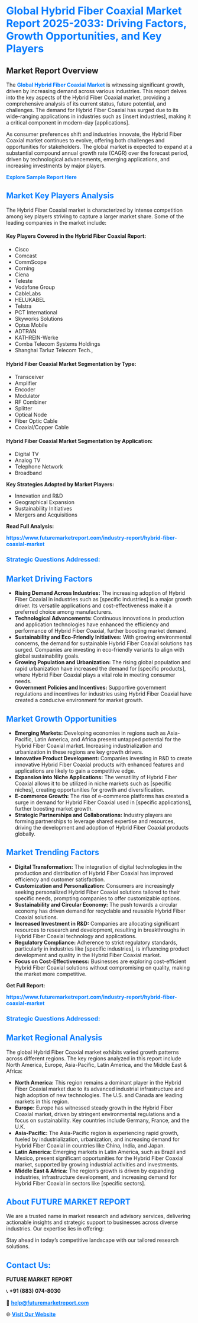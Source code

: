 <h1 style="color: #007BFF;">Global Hybrid Fiber Coaxial Market Report 2025-2033: Driving Factors, Growth Opportunities, and Key Players</h1>

<section id="overview">
<h2>Market Report Overview</h2>
<p>The <a href="https://www.futuremarketreport.com/industry-report/hybrid-fiber-coaxial-market" style="color: #007BFF; text-decoration: none;"><strong>Global Hybrid Fiber Coaxial Market</strong></a> is witnessing significant growth, driven by increasing demand across various industries. This report delves into the key aspects of the Hybrid Fiber Coaxial market, providing a comprehensive analysis of its current status, future potential, and challenges. The demand for Hybrid Fiber Coaxial has surged due to its wide-ranging applications in industries such as [insert industries], making it a critical component in modern-day [applications].</p>
<p>As consumer preferences shift and industries innovate, the Hybrid Fiber Coaxial market continues to evolve, offering both challenges and opportunities for stakeholders. The global market is expected to expand at a substantial compound annual growth rate (CAGR) over the forecast period, driven by technological advancements, emerging applications, and increasing investments by major players.</p>
</section>

<section id="overview">
<p><a href="https://www.futuremarketreport.com/request-sample/reportId=62081" style="color: #007BFF; text-decoration: none;"><strong>Explore Sample Report Here</strong></a></p>
</section>

<section id="key-players">
<h2 style="color: #007BFF;">Market Key Players Analysis</h2>
<p>The Hybrid Fiber Coaxial market is characterized by intense competition among key players striving to capture a larger market share. Some of the leading companies in the market include:</p>
<h4>Key Players Covered in the Hybrid Fiber Coaxial Report:</h4>
<ul><li>Cisco</li><li>Comcast</li><li>CommScope</li><li>Corning</li><li>Ciena</li><li>Teleste</li><li>Vodafone Group</li><li>CableLabs</li><li>HELUKABEL</li><li>Telstra</li><li>PCT International</li><li>Skyworks Solutions</li><li>Optus Mobile</li><li>ADTRAN</li><li>KATHREIN-Werke</li><li>Comba Telecom Systems Holdings</li><li>Shanghai Tarluz Telecom Tech.,</li></ul>
<h4>Hybrid Fiber Coaxial Market Segmentation by Type:</h4>
<ul><li>Transceiver</li><li>Amplifier</li><li>Encoder</li><li>Modulator</li><li>RF Combiner</li><li>Splitter</li><li>Optical Node</li><li>Fiber Optic Cable</li><li>Coaxial/Copper Cable</li></ul>

<h4>Hybrid Fiber Coaxial Market Segmentation by Application:</h4>
<ul><li>Digital TV</li><li>Analog TV</li><li>Telephone Network</li><li>Broadband</li></ul>
<p><strong>Key Strategies Adopted by Market Players:</strong></p>
<ul>
<li>Innovation and R&D</li>
<li>Geographical Expansion</li>
<li>Sustainability Initiatives</li>
<li>Mergers and Acquisitions</li>
</ul>
</section>

<section>
<p><strong>Read Full Analysis: </strong></p><a href="https://www.futuremarketreport.com/industry-report/hybrid-fiber-coaxial-market" style="color: #007BFF; text-decoration: none;"><strong>https://www.futuremarketreport.com/industry-report/hybrid-fiber-coaxial-market</strong></a>
<h3 style="color: #007BFF;">Strategic Questions Addressed:</h3>
</section>

<section id="driving-factors">
<h2 style="color: #007BFF;">Market Driving Factors</h2>
<ul>
<li><strong>Rising Demand Across Industries:</strong> The increasing adoption of Hybrid Fiber Coaxial in industries such as [specific industries] is a major growth driver. Its versatile applications and cost-effectiveness make it a preferred choice among manufacturers.</li>
<li><strong>Technological Advancements:</strong> Continuous innovations in production and application technologies have enhanced the efficiency and performance of Hybrid Fiber Coaxial, further boosting market demand.</li>
<li><strong>Sustainability and Eco-Friendly Initiatives:</strong> With growing environmental concerns, the demand for sustainable Hybrid Fiber Coaxial solutions has surged. Companies are investing in eco-friendly variants to align with global sustainability goals.</li>
<li><strong>Growing Population and Urbanization:</strong> The rising global population and rapid urbanization have increased the demand for [specific products], where Hybrid Fiber Coaxial plays a vital role in meeting consumer needs.</li>
<li><strong>Government Policies and Incentives:</strong> Supportive government regulations and incentives for industries using Hybrid Fiber Coaxial have created a conducive environment for market growth.</li>
</ul>
</section>

<section id="growth-opportunities">
<h2 style="color: #007BFF;">Market Growth Opportunities</h2>
<ul>
<li><strong>Emerging Markets:</strong> Developing economies in regions such as Asia-Pacific, Latin America, and Africa present untapped potential for the Hybrid Fiber Coaxial market. Increasing industrialization and urbanization in these regions are key growth drivers.</li>
<li><strong>Innovative Product Development:</strong> Companies investing in R&D to create innovative Hybrid Fiber Coaxial products with enhanced features and applications are likely to gain a competitive edge.</li>
<li><strong>Expansion into Niche Applications:</strong> The versatility of Hybrid Fiber Coaxial allows it to be utilized in niche markets such as [specific niches], creating opportunities for growth and diversification.</li>
<li><strong>E-commerce Growth:</strong> The rise of e-commerce platforms has created a surge in demand for Hybrid Fiber Coaxial used in [specific applications], further boosting market growth.</li>
<li><strong>Strategic Partnerships and Collaborations:</strong> Industry players are forming partnerships to leverage shared expertise and resources, driving the development and adoption of Hybrid Fiber Coaxial products globally.</li>
</ul>
</section>

<section id="trending-factors">
<h2 style="color: #007BFF;">Market Trending Factors</h2>
<ul>
<li><strong>Digital Transformation:</strong> The integration of digital technologies in the production and distribution of Hybrid Fiber Coaxial has improved efficiency and customer satisfaction.</li>
<li><strong>Customization and Personalization:</strong> Consumers are increasingly seeking personalized Hybrid Fiber Coaxial solutions tailored to their specific needs, prompting companies to offer customizable options.</li>
<li><strong>Sustainability and Circular Economy:</strong> The push towards a circular economy has driven demand for recyclable and reusable Hybrid Fiber Coaxial solutions.</li>
<li><strong>Increased Investment in R&D:</strong> Companies are allocating significant resources to research and development, resulting in breakthroughs in Hybrid Fiber Coaxial technology and applications.</li>
<li><strong>Regulatory Compliance:</strong> Adherence to strict regulatory standards, particularly in industries like [specific industries], is influencing product development and quality in the Hybrid Fiber Coaxial market.</li>
<li><strong>Focus on Cost-Effectiveness:</strong> Businesses are exploring cost-efficient Hybrid Fiber Coaxial solutions without compromising on quality, making the market more competitive.</li>
</ul>
</section>

<section>
<p><strong>Get Full Report: </strong></p><a href="https://www.futuremarketreport.com/industry-report/hybrid-fiber-coaxial-market" style="color: #007BFF; text-decoration: none;"><strong>https://www.futuremarketreport.com/industry-report/hybrid-fiber-coaxial-market</strong></a>
<h3 style="color: #007BFF;">Strategic Questions Addressed:</h3>
</section>


<section id="regional-analysis">
<h2 style="color: #007BFF;">Market Regional Analysis</h2>
<p>The global Hybrid Fiber Coaxial market exhibits varied growth patterns across different regions. The key regions analyzed in this report include North America, Europe, Asia-Pacific, Latin America, and the Middle East & Africa:</p>
<ul>
<li><strong>North America:</strong> This region remains a dominant player in the Hybrid Fiber Coaxial market due to its advanced industrial infrastructure and high adoption of new technologies. The U.S. and Canada are leading markets in this region.</li>
<li><strong>Europe:</strong> Europe has witnessed steady growth in the Hybrid Fiber Coaxial market, driven by stringent environmental regulations and a focus on sustainability. Key countries include Germany, France, and the U.K.</li>
<li><strong>Asia-Pacific:</strong> The Asia-Pacific region is experiencing rapid growth, fueled by industrialization, urbanization, and increasing demand for Hybrid Fiber Coaxial in countries like China, India, and Japan.</li>
<li><strong>Latin America:</strong> Emerging markets in Latin America, such as Brazil and Mexico, present significant opportunities for the Hybrid Fiber Coaxial market, supported by growing industrial activities and investments.</li>
<li><strong>Middle East & Africa:</strong> The region’s growth is driven by expanding industries, infrastructure development, and increasing demand for Hybrid Fiber Coaxial in sectors like [specific sectors].</li>
</ul>
</section>

<footer>
<h2 style="color: #007BFF;">About FUTURE MARKET REPORT</h2>
<p>We are a trusted name in market research and advisory services, delivering actionable insights and strategic support to businesses across diverse industries. Our expertise lies in offering:</p>

<p>Stay ahead in today’s competitive landscape with our tailored research solutions.</p>

<h2 style="color: #007BFF;">Contact Us:</h2>
<p><strong>FUTURE MARKET REPORT</strong></p>
<p>📞 <strong>+91 (883) 074-8030</strong></p>
<p>📧 <strong><a href="mailto:help@futuremarketreport.com" style="color: #007BFF;">help@futuremarketreport.com</a></strong></p>
<p>🌐 <strong><a href="https://www.futuremarketreport.com/" style="color: #007BFF;">Visit Our Website</a></strong></p>
</footer>